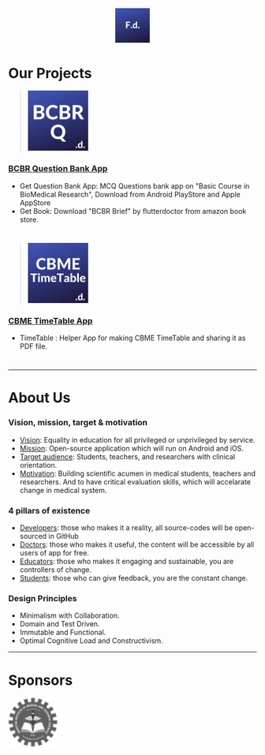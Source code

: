 ## <p align="center"><img alt="FlutterDoctor.com" src="logos/FdCBlue.png" width="70"></p>

# Our Projects

 >[<img alt="FlutterDoctor.com" src="logos/BCBRCBlue.png" width="122">](BCBR/BCBR_Q_Bank.md)
 ### [BCBR Question Bank App](BCBR/BCBR_Q_Bank.md)
 - Get Question Bank App: MCQ Questions bank app on "Basic Course in BioMedical Research", Download from Android PlayStore and Apple AppStore  
 - Get Book: Download "BCBR Brief" by flutterdoctor from amazon book store. 
 # 
 
 >[<img alt="FlutterDoctor.com" src="logos/CBMETimeTable.png" width="122">]()
 ### [CBME TimeTable App]()
 - TimeTable : Helper App for making CBME TimeTable and sharing it as PDF file.
 # 
 
---
# About Us
### Vision, mission, target & motivation 
* [Vision](): Equality in education for all privileged or unprivileged by service.
* [Mission](): Open-source application which will run on Android and iOS. 
* [Target audience](): Students, teachers, and researchers with clinical orientation. 
* [Motivation](): Building scientific acumen in medical students, teachers and researchers. And to have critical evaluation skills, which will accelarate change in medical system. 

### 4 pillars of existence
* [Developers](): those who makes it a reality, all source-codes will be open-sourced in GitHub  
* [Doctors](): those who makes it useful, the content will be accessible by all users of app for free. 
* [Educators](): those who makes it engaging and sustainable, you are controllers of change.
* [Students](): those who can give feedback, you are the constant change. 

### Design Principles 
* Minimalism with Collaboration. 
* Domain and Test Driven.
* Immutable and Functional.
* Optimal Cognitive Load and Constructivism.

---
# Sponsors
<img alt="flutter doctor logo" src="logos/SponSIMATS.png" width="100">
